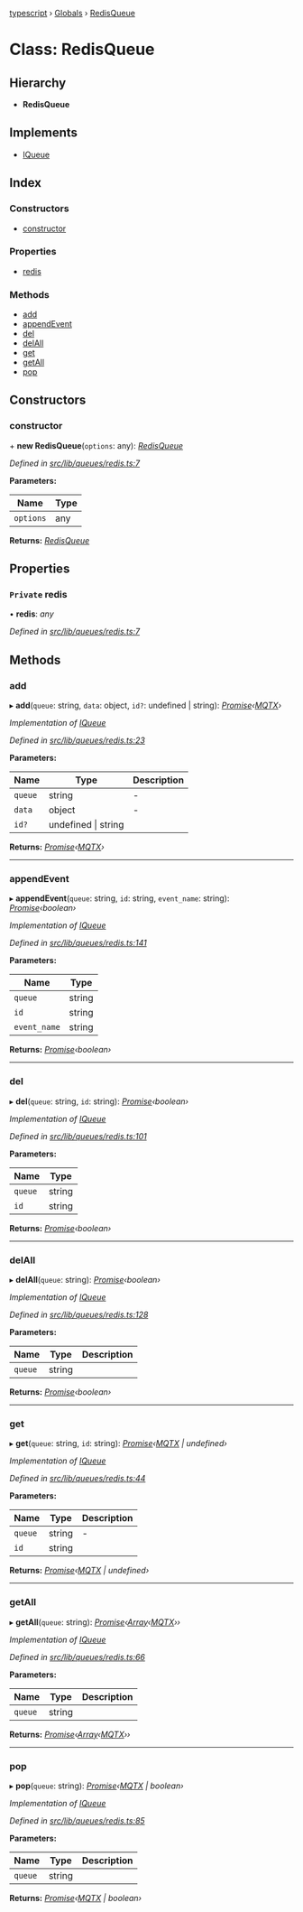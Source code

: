 [typescript](../README.md) › [Globals](../globals.md) › [RedisQueue](redisqueue.md)

# Class: RedisQueue

## Hierarchy

* **RedisQueue**

## Implements

* [IQueue](../interfaces/iqueue.md)

## Index

### Constructors

* [constructor](redisqueue.md#constructor)

### Properties

* [redis](redisqueue.md#private-redis)

### Methods

* [add](redisqueue.md#add)
* [appendEvent](redisqueue.md#appendevent)
* [del](redisqueue.md#del)
* [delAll](redisqueue.md#delall)
* [get](redisqueue.md#get)
* [getAll](redisqueue.md#getall)
* [pop](redisqueue.md#pop)

## Constructors

###  constructor

\+ **new RedisQueue**(`options`: any): *[RedisQueue](redisqueue.md)*

*Defined in [src/lib/queues/redis.ts:7](https://github.com/sologenic/sologenic-xrpl-stream-js/blob/2cf7f25/src/lib/queues/redis.ts#L7)*

**Parameters:**

Name | Type |
------ | ------ |
`options` | any |

**Returns:** *[RedisQueue](redisqueue.md)*

## Properties

### `Private` redis

• **redis**: *any*

*Defined in [src/lib/queues/redis.ts:7](https://github.com/sologenic/sologenic-xrpl-stream-js/blob/2cf7f25/src/lib/queues/redis.ts#L7)*

## Methods

###  add

▸ **add**(`queue`: string, `data`: object, `id?`: undefined | string): *[Promise](../interfaces/promise.md)‹[MQTX](../interfaces/mqtx.md)›*

*Implementation of [IQueue](../interfaces/iqueue.md)*

*Defined in [src/lib/queues/redis.ts:23](https://github.com/sologenic/sologenic-xrpl-stream-js/blob/2cf7f25/src/lib/queues/redis.ts#L23)*

**Parameters:**

Name | Type | Description |
------ | ------ | ------ |
`queue` | string | - |
`data` | object | - |
`id?` | undefined &#124; string |   |

**Returns:** *[Promise](../interfaces/promise.md)‹[MQTX](../interfaces/mqtx.md)›*

___

###  appendEvent

▸ **appendEvent**(`queue`: string, `id`: string, `event_name`: string): *[Promise](../interfaces/promise.md)‹boolean›*

*Implementation of [IQueue](../interfaces/iqueue.md)*

*Defined in [src/lib/queues/redis.ts:141](https://github.com/sologenic/sologenic-xrpl-stream-js/blob/2cf7f25/src/lib/queues/redis.ts#L141)*

**Parameters:**

Name | Type |
------ | ------ |
`queue` | string |
`id` | string |
`event_name` | string |

**Returns:** *[Promise](../interfaces/promise.md)‹boolean›*

___

###  del

▸ **del**(`queue`: string, `id`: string): *[Promise](../interfaces/promise.md)‹boolean›*

*Implementation of [IQueue](../interfaces/iqueue.md)*

*Defined in [src/lib/queues/redis.ts:101](https://github.com/sologenic/sologenic-xrpl-stream-js/blob/2cf7f25/src/lib/queues/redis.ts#L101)*

**Parameters:**

Name | Type |
------ | ------ |
`queue` | string |
`id` | string |

**Returns:** *[Promise](../interfaces/promise.md)‹boolean›*

___

###  delAll

▸ **delAll**(`queue`: string): *[Promise](../interfaces/promise.md)‹boolean›*

*Implementation of [IQueue](../interfaces/iqueue.md)*

*Defined in [src/lib/queues/redis.ts:128](https://github.com/sologenic/sologenic-xrpl-stream-js/blob/2cf7f25/src/lib/queues/redis.ts#L128)*

**Parameters:**

Name | Type | Description |
------ | ------ | ------ |
`queue` | string |   |

**Returns:** *[Promise](../interfaces/promise.md)‹boolean›*

___

###  get

▸ **get**(`queue`: string, `id`: string): *[Promise](../interfaces/promise.md)‹[MQTX](../interfaces/mqtx.md) | undefined›*

*Implementation of [IQueue](../interfaces/iqueue.md)*

*Defined in [src/lib/queues/redis.ts:44](https://github.com/sologenic/sologenic-xrpl-stream-js/blob/2cf7f25/src/lib/queues/redis.ts#L44)*

**Parameters:**

Name | Type | Description |
------ | ------ | ------ |
`queue` | string | - |
`id` | string |   |

**Returns:** *[Promise](../interfaces/promise.md)‹[MQTX](../interfaces/mqtx.md) | undefined›*

___

###  getAll

▸ **getAll**(`queue`: string): *[Promise](../interfaces/promise.md)‹[Array](../interfaces/regexpmatcharray.md#array)‹[MQTX](../interfaces/mqtx.md)››*

*Implementation of [IQueue](../interfaces/iqueue.md)*

*Defined in [src/lib/queues/redis.ts:66](https://github.com/sologenic/sologenic-xrpl-stream-js/blob/2cf7f25/src/lib/queues/redis.ts#L66)*

**Parameters:**

Name | Type | Description |
------ | ------ | ------ |
`queue` | string |   |

**Returns:** *[Promise](../interfaces/promise.md)‹[Array](../interfaces/regexpmatcharray.md#array)‹[MQTX](../interfaces/mqtx.md)››*

___

###  pop

▸ **pop**(`queue`: string): *[Promise](../interfaces/promise.md)‹[MQTX](../interfaces/mqtx.md) | boolean›*

*Implementation of [IQueue](../interfaces/iqueue.md)*

*Defined in [src/lib/queues/redis.ts:85](https://github.com/sologenic/sologenic-xrpl-stream-js/blob/2cf7f25/src/lib/queues/redis.ts#L85)*

**Parameters:**

Name | Type | Description |
------ | ------ | ------ |
`queue` | string |   |

**Returns:** *[Promise](../interfaces/promise.md)‹[MQTX](../interfaces/mqtx.md) | boolean›*
